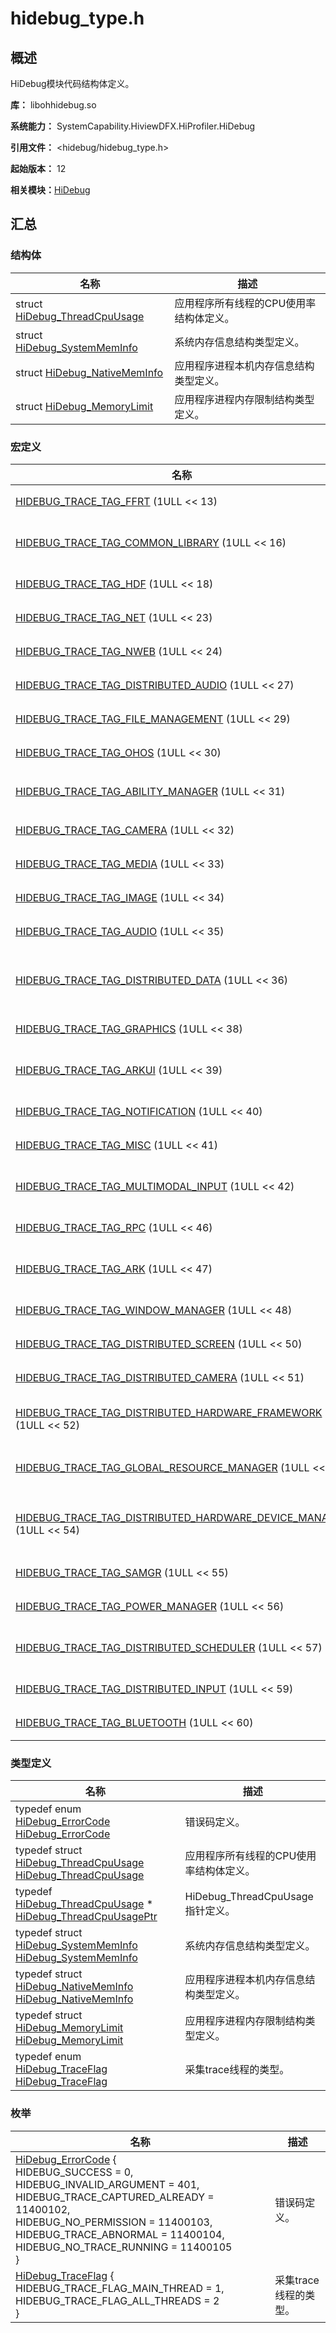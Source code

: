 # hidebug_type.h


## 概述

HiDebug模块代码结构体定义。

**库：** libohhidebug.so

**系统能力：** SystemCapability.HiviewDFX.HiProfiler.HiDebug

**引用文件：** &lt;hidebug/hidebug_type.h&gt;

**起始版本：** 12

**相关模块：**[HiDebug](_hi_debug.md)


## 汇总


### 结构体

| 名称 | 描述 |
| -------- | -------- |
| struct  [HiDebug_ThreadCpuUsage](_hi_debug___thread_cpu_usage.md) | 应用程序所有线程的CPU使用率结构体定义。 |
| struct  [HiDebug_SystemMemInfo](_hi_debug___system_mem_info.md) | 系统内存信息结构类型定义。 |
| struct  [HiDebug_NativeMemInfo](_hi_debug___native_mem_info.md) | 应用程序进程本机内存信息结构类型定义。 |
| struct  [HiDebug_MemoryLimit](_hi_debug___memory_limit.md) | 应用程序进程内存限制结构类型定义。 |


### 宏定义

| 名称 | 描述 |
| -------- | -------- |
| [HIDEBUG_TRACE_TAG_FFRT](_hi_debug.md#hidebug_trace_tag_ffrt)   (1ULL &lt;&lt; 13) | FFRT任务标签。 |
| [HIDEBUG_TRACE_TAG_COMMON_LIBRARY](_hi_debug.md#hidebug_trace_tag_common_library)   (1ULL &lt;&lt; 16) | 公共库子系统标签。 |
| [HIDEBUG_TRACE_TAG_HDF](_hi_debug.md#hidebug_trace_tag_hdf)   (1ULL &lt;&lt; 18) | HDF子系统标签。 |
| [HIDEBUG_TRACE_TAG_NET](_hi_debug.md#hidebug_trace_tag_net)   (1ULL &lt;&lt; 23) | 网络标签。 |
| [HIDEBUG_TRACE_TAG_NWEB](_hi_debug.md#hidebug_trace_tag_nweb)   (1ULL &lt;&lt; 24) | NWeb标签。 |
| [HIDEBUG_TRACE_TAG_DISTRIBUTED_AUDIO](_hi_debug.md#hidebug_trace_tag_distributed_audio)   (1ULL &lt;&lt; 27) | 分布式音频标签。 |
| [HIDEBUG_TRACE_TAG_FILE_MANAGEMENT](_hi_debug.md#hidebug_trace_tag_file_management)   (1ULL &lt;&lt; 29) | 文件管理标签。 |
| [HIDEBUG_TRACE_TAG_OHOS](_hi_debug.md#hidebug_trace_tag_ohos)   (1ULL &lt;&lt; 30) | OHOS通用标签。 |
| [HIDEBUG_TRACE_TAG_ABILITY_MANAGER](_hi_debug.md#hidebug_trace_tag_ability_manager)   (1ULL &lt;&lt; 31) | Ability Manager标签。 |
| [HIDEBUG_TRACE_TAG_CAMERA](_hi_debug.md#hidebug_trace_tag_camera)   (1ULL &lt;&lt; 32) | 相机模块标签。 |
| [HIDEBUG_TRACE_TAG_MEDIA](_hi_debug.md#hidebug_trace_tag_media)   (1ULL &lt;&lt; 33) | 媒体模块标签。 |
| [HIDEBUG_TRACE_TAG_IMAGE](_hi_debug.md#hidebug_trace_tag_image)   (1ULL &lt;&lt; 34) | 图像模块标签。 |
| [HIDEBUG_TRACE_TAG_AUDIO](_hi_debug.md#hidebug_trace_tag_audio)   (1ULL &lt;&lt; 35) | 音频模块标签。 |
| [HIDEBUG_TRACE_TAG_DISTRIBUTED_DATA](_hi_debug.md#hidebug_trace_tag_distributed_data)   (1ULL &lt;&lt; 36) | 分布式数据管理器模块标签。 |
| [HIDEBUG_TRACE_TAG_GRAPHICS](_hi_debug.md#hidebug_trace_tag_graphics)   (1ULL &lt;&lt; 38) | 图形模块标签。 |
| [HIDEBUG_TRACE_TAG_ARKUI](_hi_debug.md#hidebug_trace_tag_arkui)   (1ULL &lt;&lt; 39) | ArkUI开发框架标签。 |
| [HIDEBUG_TRACE_TAG_NOTIFICATION](_hi_debug.md#hidebug_trace_tag_notification)   (1ULL &lt;&lt; 40) | 通知模块标签。 |
| [HIDEBUG_TRACE_TAG_MISC](_hi_debug.md#hidebug_trace_tag_misc)   (1ULL &lt;&lt; 41) | MISC模块标签。 |
| [HIDEBUG_TRACE_TAG_MULTIMODAL_INPUT](_hi_debug.md#hidebug_trace_tag_multimodal_input)   (1ULL &lt;&lt; 42) | 多模态输入模块标签。 |
| [HIDEBUG_TRACE_TAG_RPC](_hi_debug.md#hidebug_trace_tag_rpc)   (1ULL &lt;&lt; 46) | RPC标签。 |
| [HIDEBUG_TRACE_TAG_ARK](_hi_debug.md#hidebug_trace_tag_ark)   (1ULL &lt;&lt; 47) | JSVM虚拟机标签。 |
| [HIDEBUG_TRACE_TAG_WINDOW_MANAGER](_hi_debug.md#hidebug_trace_tag_window_manager)   (1ULL &lt;&lt; 48) | 窗口管理器标签。 |
| [HIDEBUG_TRACE_TAG_DISTRIBUTED_SCREEN](_hi_debug.md#hidebug_trace_tag_distributed_screen)   (1ULL &lt;&lt; 50) | 分布式屏幕标签。 |
| [HIDEBUG_TRACE_TAG_DISTRIBUTED_CAMERA](_hi_debug.md#hidebug_trace_tag_distributed_camera)   (1ULL &lt;&lt; 51) | 分布式相机标签。 |
| [HIDEBUG_TRACE_TAG_DISTRIBUTED_HARDWARE_FRAMEWORK](_hi_debug.md#hidebug_trace_tag_distributed_hardware_framework)   (1ULL &lt;&lt; 52) | 分布式硬件框架标签。 |
| [HIDEBUG_TRACE_TAG_GLOBAL_RESOURCE_MANAGER](_hi_debug.md#hidebug_trace_tag_global_resource_manager)   (1ULL &lt;&lt; 53) | 全局资源管理器标签。 |
| [HIDEBUG_TRACE_TAG_DISTRIBUTED_HARDWARE_DEVICE_MANAGER](_hi_debug.md#hidebug_trace_tag_distributed_hardware_device_manager)   (1ULL &lt;&lt; 54) | 分布式硬件设备管理器标签。 |
| [HIDEBUG_TRACE_TAG_SAMGR](_hi_debug.md#hidebug_trace_tag_samgr)   (1ULL &lt;&lt; 55) | SA标签。 |
| [HIDEBUG_TRACE_TAG_POWER_MANAGER](_hi_debug.md#hidebug_trace_tag_power_manager)   (1ULL &lt;&lt; 56) | 电源管理器标签。 |
| [HIDEBUG_TRACE_TAG_DISTRIBUTED_SCHEDULER](_hi_debug.md#hidebug_trace_tag_distributed_scheduler)   (1ULL &lt;&lt; 57) | 分布式调度程序标签。 |
| [HIDEBUG_TRACE_TAG_DISTRIBUTED_INPUT](_hi_debug.md#hidebug_trace_tag_distributed_input)   (1ULL &lt;&lt; 59) | 分布式输入标签。 |
| [HIDEBUG_TRACE_TAG_BLUETOOTH](_hi_debug.md#hidebug_trace_tag_bluetooth)   (1ULL &lt;&lt; 60) | 蓝牙标签。 |


### 类型定义

| 名称 | 描述 |
| -------- | -------- |
| typedef enum [HiDebug_ErrorCode](_hi_debug.md#hidebug_errorcode-1) [HiDebug_ErrorCode](_hi_debug.md#hidebug_errorcode) | 错误码定义。 |
| typedef struct [HiDebug_ThreadCpuUsage](_hi_debug___thread_cpu_usage.md) [HiDebug_ThreadCpuUsage](_hi_debug.md#hidebug_threadcpuusage) | 应用程序所有线程的CPU使用率结构体定义。 |
| typedef [HiDebug_ThreadCpuUsage](_hi_debug___thread_cpu_usage.md) \* [HiDebug_ThreadCpuUsagePtr](_hi_debug.md#hidebug_threadcpuusageptr) | HiDebug_ThreadCpuUsage指针定义。 |
| typedef struct [HiDebug_SystemMemInfo](_hi_debug___system_mem_info.md) [HiDebug_SystemMemInfo](_hi_debug.md#hidebug_systemmeminfo) | 系统内存信息结构类型定义。 |
| typedef struct [HiDebug_NativeMemInfo](_hi_debug___native_mem_info.md) [HiDebug_NativeMemInfo](_hi_debug.md#hidebug_nativememinfo) | 应用程序进程本机内存信息结构类型定义。 |
| typedef struct [HiDebug_MemoryLimit](_hi_debug___memory_limit.md) [HiDebug_MemoryLimit](_hi_debug.md#hidebug_memorylimit) | 应用程序进程内存限制结构类型定义。 |
| typedef enum [HiDebug_TraceFlag](_hi_debug.md#hidebug_traceflag-1) [HiDebug_TraceFlag](_hi_debug.md#hidebug_traceflag) | 采集trace线程的类型。 |


### 枚举

| 名称 | 描述       |
| -------- |----------|
| [HiDebug_ErrorCode](_hi_debug.md#hidebug_errorcode-1) {<br/>HIDEBUG_SUCCESS = 0,<br/>HIDEBUG_INVALID_ARGUMENT = 401,<br/>HIDEBUG_TRACE_CAPTURED_ALREADY = 11400102,<br/>HIDEBUG_NO_PERMISSION = 11400103,<br/>HIDEBUG_TRACE_ABNORMAL = 11400104,<br/>HIDEBUG_NO_TRACE_RUNNING = 11400105<br/>} | 错误码定义。   |
| [HiDebug_TraceFlag](_hi_debug.md#hidebug_traceflag-1) {<br/>HIDEBUG_TRACE_FLAG_MAIN_THREAD = 1, HIDEBUG_TRACE_FLAG_ALL_THREADS = 2<br/>} | 采集trace线程的类型。 |
